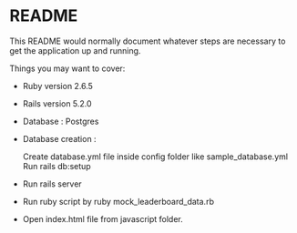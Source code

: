 # README

This README would normally document whatever steps are necessary to get the
application up and running.

Things you may want to cover:

* Ruby version 2.6.5

* Rails version 5.2.0

* Database : Postgres

* Database creation :

  Create database.yml file inside config folder like sample_database.yml
  Run rails db:setup

* Run rails server

* Run ruby script by ruby mock_leaderboard_data.rb

* Open index.html file from javascript folder.
